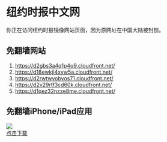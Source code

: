 <h1>纽约时报中文网</h1>
<p>你正在访问纽约时报镜像网站页面，因为原网址在中国大陆被封锁。</p>
<h2>免翻墙网站</h2>
<ol>
<li><a href="https://d2gbs3a4q1p4q9.cloudfront.net/" target="1">https://d2gbs3a4q1p4q9.cloudfront.net/</a></li>
<li><a href="https://d18ewkjl4xyw5a.cloudfront.net/" target="2">https://d18ewkjl4xyw5a.cloudfront.net/</a></li>
<li><a href="https://d2rwtwvobyos71.cloudfront.net/" target="3">https://d2rwtwvobyos71.cloudfront.net/</a></li>
<li><a href="https://d2v29rtf3cd60k.cloudfront.net/" target="4">https://d2v29rtf3cd60k.cloudfront.net/</a></li>
<li><a href="https://d1qez32nzze8me.cloudfront.net/" target="5">https://d1qez32nzze8me.cloudfront.net/</a></li>
</ol>
<h2>免翻墙iPhone/iPad应用</h2>
<p>
	<a href="https://itunes.apple.com/cn/app/niu-yue-shi-bao-zhong-wen-wang/id807498298?mt=8">
		<img src="icon175x175.jpeg" />
		<br/>点击下载
	</a>
</p>